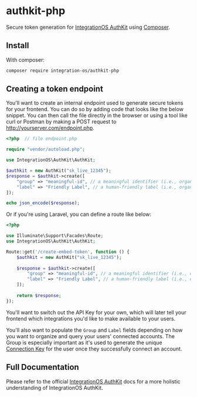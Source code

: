 # authkit-php

Secure token generation for [IntegrationOS AuthKit](https://docs.integrationos.com/docs/authkit)
using [Composer](https://getcomposer.org/).

## Install

With composer:

```bash
composer require integration-os/authkit-php 
```

## Creating a token endpoint

You'll want to create an internal endpoint used to generate secure tokens for your frontend. You can do so by
adding code that looks like the below snippet. You can then call the file directly in the browser or using a tool like
curl or Postman by making a POST request to http://yourserver.com/endpoint.php.

```php
<?php  // file endpoint.php

require "vendor/autoload.php";

use IntegrationOS\AuthKit\AuthKit;

$authkit = new AuthKit("sk_live_12345");
$response = $authkit->create([
	"group" => "meaningful-id", // a meaningful identifier (i.e., organizationId)
	"label" => "Friendly Label", // a human-friendly label (i.e., organizationName)
]);

echo json_encode($response);
```

Or if you're using Laravel, you can define a route like below:

```php
<?php

use Illuminate\Support\Facades\Route;
use IntegrationOS\AuthKit\AuthKit;

Route::get('/create-embed-token', function () {
    $authkit = new AuthKit("sk_live_12345");
	
    $response = $authkit->create([
        "group" => "meaningful-id", // a meaningful identifier (i.e., organizationId)
        "label" => "Friendly Label", // a human-friendly label (i.e., organizationName)
    ]);
    
    return $response;
});
```

You'll want to switch out the API Key for your own, which will later tell your frontend which integrations you'd like to
make available to your users.

You'll also want to populate the `Group` and `Label` fields depending on how you want to organize and query your users'
connected accounts. The Group is especially important as it's used to generate the
unique [Connection Key](https://docs.integrationos.com/docs/setup) for the user once they successfully connect an
account.

## Full Documentation

Please refer to the official [IntegrationOS AuthKit](https://docs.integrationos.com/docs/authkit) docs for a more
holistic understanding of IntegrationOS AuthKit.
